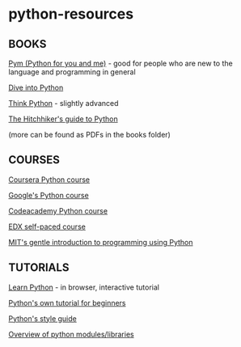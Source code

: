 # python-resources

## BOOKS
[Pym (Python for you and me)](http://pymbook.readthedocs.io/en/py3/) - good for people who are new to the language and programming in general

[Dive into Python](http://www.diveintopython3.net/)

[Think Python](http://greenteapress.com/thinkpython/html/index.html) - slightly advanced

[The Hitchhiker's guide to Python](http://docs.python-guide.org/en/latest/)

(more can be found as PDFs in the books folder)


## COURSES
[Coursera Python course](https://www.coursera.org/learn/interactive-python-1)

[Google's Python course](https://developers.google.com/edu/python/introduction?csw=1)

[Codeacademy Python course](https://www.codecademy.com/tracks/python)

[EDX self-paced course](https://www.edx.org/course/introduction-computer-science-mitx-6-00-1x-11#.VJw5pv-kAA)

[MIT's gentle introduction to programming using Python](https://ocw.mit.edu/courses/electrical-engineering-and-computer-science/6-189-a-gentle-introduction-to-programming-using-python-january-iap-2011/)

## TUTORIALS

[Learn Python](http://learnpython.org/) - in browser, interactive tutorial

[Python's own tutorial for beginners](https://docs.python.org/3/tutorial/)

[Python's style guide](https://www.python.org/dev/peps/pep-0008/)

[Overview of python modules/libraries](https://pymotw.com/3/)
